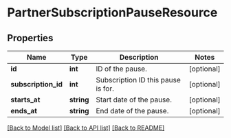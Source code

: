 # PartnerSubscriptionPauseResource

## Properties
Name | Type | Description | Notes
------------ | ------------- | ------------- | -------------
**id** | **int** | ID of the pause. | [optional] 
**subscription_id** | **int** | Subscription ID this pause is for. | [optional] 
**starts_at** | **string** | Start date of the pause. | [optional] 
**ends_at** | **string** | End date of the pause. | [optional] 

[[Back to Model list]](../README.md#documentation-for-models) [[Back to API list]](../README.md#documentation-for-api-endpoints) [[Back to README]](../README.md)



